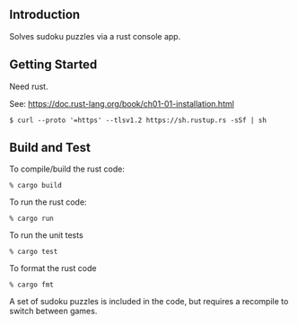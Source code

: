 ## Introduction
Solves sudoku puzzles via a rust console app.

## Getting Started
Need rust.

See:
https://doc.rust-lang.org/book/ch01-01-installation.html

```commandline
$ curl --proto '=https' --tlsv1.2 https://sh.rustup.rs -sSf | sh
```

## Build and Test

To compile/build the rust code:
```commandline
% cargo build
```

To run the rust code:
```commandline
% cargo run
```

To run the unit tests
```commandline
% cargo test
```

To format the rust code
```commandline
% cargo fmt
```

A set of sudoku puzzles is included in the code, but requires a recompile to switch between games.
